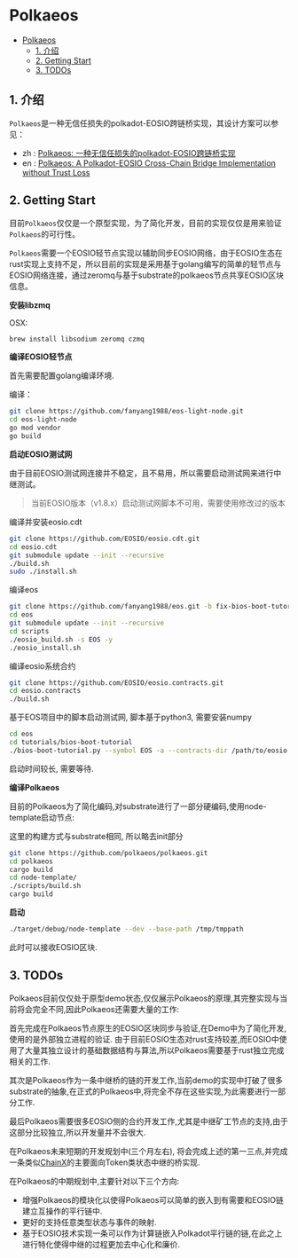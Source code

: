 # Polkaeos

- [Polkaeos](#polkaeos)
  - [1. 介绍](#1-%e4%bb%8b%e7%bb%8d)
  - [2. Getting Start](#2-getting-start)
  - [3. TODOs](#3-todos)

## 1. 介绍

`Polkaeos`是一种无信任损失的polkadot-EOSIO跨链桥实现，其设计方案可以参见：

- zh : [Polkaeos: 一种无信任损失的polkadot-EOSIO跨链桥实现](https://github.com/polkaeos/polkaeos/blob/demo/desgin_zh.md)
- en : [Polkaeos: A Polkadot-EOSIO Cross-Chain Bridge Implementation without Trust Loss](https://github.com/polkaeos/polkaeos/blob/demo/desgin.md)

## 2. Getting Start

目前`Polkaeos`仅仅是一个原型实现，为了简化开发，目前的实现仅仅是用来验证`Polkaeos`的可行性。

`Polkaeos`需要一个EOSIO轻节点实现以辅助同步EOSIO网络，由于EOSIO生态在rust实现上支持不足，所以目前的实现是采用基于golang编写的简单的轻节点与EOSIO网络连接，通过zeromq与基于substrate的polkaeos节点共享EOSIO区块信息。

**安装libzmq**

OSX:

```bash
brew install libsodium zeromq czmq
```

**编译EOSIO轻节点**

首先需要配置golang编译环境.

编译：

```bash
git clone https://github.com/fanyang1988/eos-light-node.git
cd eos-light-node
go mod vendor
go build
```

**启动EOSIO测试网**

由于目前EOSIO测试网连接并不稳定，且不易用，所以需要启动测试网来进行中继测试。

> 当前EOSIO版本（v1.8.x）启动测试网脚本不可用，需要使用修改过的版本

编译并安装eosio.cdt

```bash
git clone https://github.com/EOSIO/eosio.cdt.git
cd eosio.cdt
git submodule update --init --recursive
./build.sh
sudo ./install.sh
```

编译eos

```bash
git clone https://github.com/fanyang1988/eos.git -b fix-bios-boot-tutorial
cd eos
git submodule update --init --recursive
cd scripts
./eosio_build.sh -s EOS -y
./eosio_install.sh
```

编译eosio系统合约

```bash
git clone https://github.com/EOSIO/eosio.contracts.git
cd eosio.contracts
./build.sh
```

基于EOS项目中的脚本启动测试网, 脚本基于python3, 需要安装numpy

```bash
cd eos
cd tutorials/bios-boot-tutorial
./bios-boot-tutorial.py --symbol EOS -a --contracts-dir /path/to/eosio.contracts/build/contracts
```

启动时间较长, 需要等待.

**编译Polkaeos**

目前的Polkaeos为了简化编码,对substrate进行了一部分硬编码,使用node-template启动节点:

这里的构建方式与substrate相同, 所以略去init部分

```bash
git clone https://github.com/polkaeos/polkaeos.git
cd polkaeos
cargo build
cd node-template/
./scripts/build.sh
cargo build
```

**启动**

```bash
./target/debug/node-template --dev --base-path /tmp/tmppath
```

此时可以接收EOSIO区块.

## 3. TODOs

Polkaeos目前仅仅处于原型demo状态,仅仅展示Polkaeos的原理,其完整实现与当前将会完全不同,因此Polkaeos还需要大量的工作:

首先完成在Polkaeos节点原生的EOSIO区块同步与验证,在Demo中为了简化开发,使用的是外部独立进程的验证.
由于目前EOSIO生态对rust支持较差,而EOSIO中使用了大量其独立设计的基础数据结构与算法,所以Polkaeos需要基于rust独立完成相关的工作.

其次是Polkaeos作为一条中继桥的链的开发工作,当前demo的实现中打破了很多substrate的抽象,在正式的Polkaeos中,将完全不存在这些实现,为此需要进行一部分工作.

最后Polkaeos需要很多EOSIO侧的合约开发工作,尤其是中继矿工节点的支持,由于这部分比较独立,所以开发量并不会很大.

在Polkaeos未来短期的开发规划中(三个月左右), 将会完成上述的第一三点,并完成一条类似[ChainX](https://github.com/chainx-org/ChainX)的主要面向Token类状态中继的桥实现.

在Polkaeos的中期规划中,主要针对以下三个方向:

- 增强Polkaeos的模块化以使得Polkaeos可以简单的嵌入到有需要和EOSIO链建立互操作的平行链中.
- 更好的支持任意类型状态与事件的映射.
- 基于EOSIO技术实现一条可以作为计算链嵌入Polkadot平行链的链,在此之上进行特化使得中继的过程更加去中心化和廉价.
